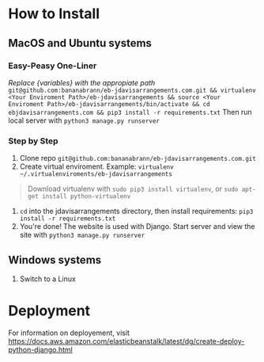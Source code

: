 # How to Install
## MacOS and Ubuntu systems
### Easy-Peasy One-Liner
_Replace {variables} with the appropiate path_
`git@github.com:bananabrann/eb-jdavisarrangements.com.git && virtualenv <Your Enviroment Path>/eb-jdavisarrangements && source <Your Enviroment Path>/eb-jdavisarrangements/bin/activate && cd ebjdavisarrangements.com && pip3 install -r requirements.txt`
Then run local server with `python3 manage.py runserver`

### Step by Step
1. Clone repo `git@github.com:bananabrann/eb-jdavisarrangements.com.git`
1. Create virtual enviroment. Example: `virtualenv ~/.virtualenviroments/eb-jdavisarrangements`
> Download virtualenv with `sudo pip3 install virtualenv`, or `sudo apt-get install python-virtualenv`
1. `cd` into the jdavisarrangements directory, then install requirements: `pip3 install -r requirements.txt`
1. You're done! The website is used with Django. Start server and view the site with `python3 manage.py runserver`

## Windows systems
1. Switch to a Linux

# Deployment
For information on deployement, visit https://docs.aws.amazon.com/elasticbeanstalk/latest/dg/create-deploy-python-django.html